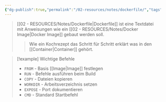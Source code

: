 ```yaml
---
{"dg-publish":true,"permalink":"/02-resources/notes/dockerfile/","tags":["informatik/virtualisierung/docker/build","informatik/virtualisierung/docker/images"],"noteIcon":"","updated":"2025-10-29T12:59:05.444+01:00"}
---
```



>[[02 - RESOURCES/Notes/Dockerfile\|Dockerfile]] ist eine Textdatei mit Anweisungen wie ein [[02 - RESOURCES/Notes/Docker Image\|Docker Image]] gebaut werden soll.
>>Wie ein Kochrezept das Schritt für Schritt erklärt was in den [[Container\|Container]] gehört.

>[!example] Wichtige Befehle
>- `FROM` - Basis [[Image\|Image]] festlegen
>- `RUN` - Befehle ausführen beim Build
>- `COPY` - Dateien kopieren
>- `WORKDIR` - Arbeitsverzeichnis setzen
>- `EXPOSE` - Port dokumentieren
>- `CMD` - Standard Startbefehl